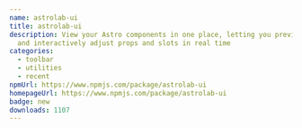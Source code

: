 ```yaml
---
name: astrolab-ui
title: astrolab-ui
description: View your Astro components in one place, letting you preview them
  and interactively adjust props and slots in real time
categories:
  - toolbar
  - utilities
  - recent
npmUrl: https://www.npmjs.com/package/astrolab-ui
homepageUrl: https://www.npmjs.com/package/astrolab-ui
badge: new
downloads: 1107
---
```

